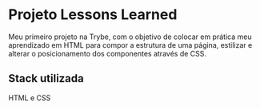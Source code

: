 
# Projeto Lessons Learned

Meu primeiro projeto na Trybe, com o objetivo de colocar em prática meu aprendizado em HTML para compor a estrutura de uma página, estilizar e alterar o posicionamento dos componentes através de CSS.


## Stack utilizada

HTML e CSS

